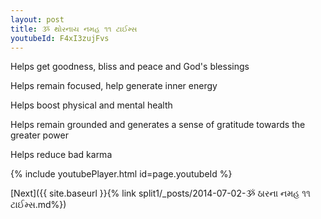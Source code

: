 ```yaml
---
layout: post
title: ૐ થોરનાય નમહ ૧૧ ટાઈમ્સ
youtubeId: F4xI3zujFvs
---
```

 
 
Helps get goodness, bliss and peace and God's blessings
 
Helps remain focused, help generate inner energy 
 
Helps boost physical and mental health 
 
Helps remain grounded and generates a sense of gratitude towards the greater power 
 
Helps reduce bad karma
 
 
 
 


{% include youtubePlayer.html id=page.youtubeId %}
 
[Next]({{ site.baseurl }}{% link  split1/_posts/2014-07-02-ૐ ઠારના નમહ ૧૧ ટાઈમ્સ.md%})
 
